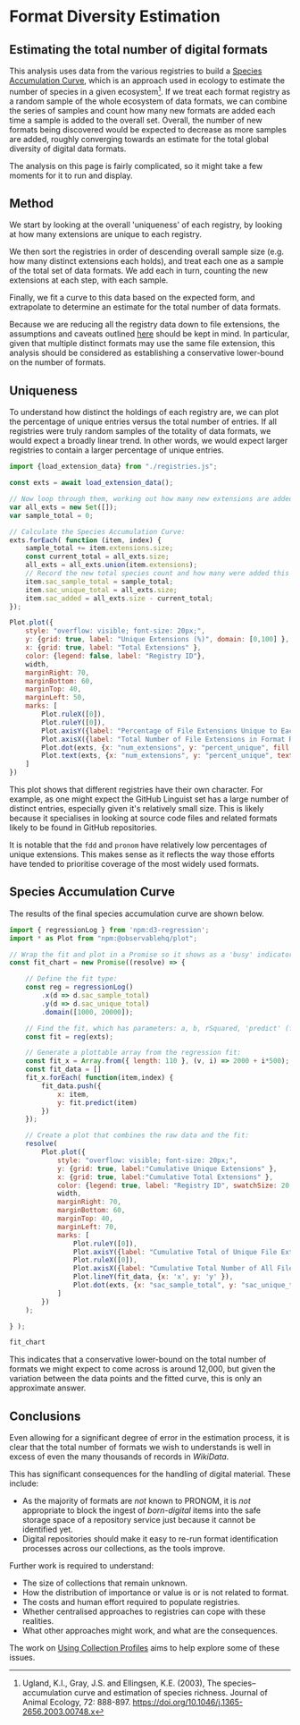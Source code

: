 # Format Diversity Estimation
## Estimating the total number of digital formats

This analysis uses data from the various registries to build a [Species Accumulation Curve](https://en.wikipedia.org/wiki/Species_discovery_curve), which is an approach used in ecology to estimate the number of species in a given ecosystem[^1]. If we treat each format registry as a random sample of the whole ecosystem of data formats, we can combine the series of samples and count how many new formats are added each time a sample is added to the overall set. Overall, the number of new formats being discovered would be expected to decrease as more samples are added, roughly converging towards an estimate for the total global diversity of digital data formats.

<div class="warning">
The analysis on this page is fairly complicated, so it might take a few moments for it to run and display.
</div>


## Method

We start by looking at the overall 'uniqueness' of each registry, by looking at how many extensions are unique to each registry.

We then sort the registries in order of descending overall sample size (e.g. how many distinct extensions each holds), and treat each one as a sample of the total set of data formats.  We add each in turn, counting the new extensions at each step, with each sample.

Finally, we fit a curve to this data based on the expected form, and extrapolate to determine an estimate for the total number of data formats.

Because we are reducing all the registry data down to file extensions, the assumptions and caveats outlined [here](./#file-extensions) should be kept in mind.  In particular, given that multiple distinct formats may use the same file extension, this analysis should be considered as establishing a conservative lower-bound on the number of formats.

## Uniqueness

To understand how distinct the holdings of each registry are, we can plot the percentage of unique entries versus the total number of entries.  If all registries were truly random samples of the totality of data formats, we would expect a broadly linear trend. In other words, we would expect larger registries to contain a larger percentage of unique entries.

```js
import {load_extension_data} from "./registries.js";

const exts = await load_extension_data();

// Now loop through them, working out how many new extensions are added at each stage:
var all_exts = new Set([]);
var sample_total = 0;

// Calculate the Species Accumulation Curve:
exts.forEach( function (item, index) {
    sample_total += item.extensions.size;
    const current_total = all_exts.size;
    all_exts = all_exts.union(item.extensions);
    // Record the new total species count and how many were added this round:
    item.sac_sample_total = sample_total;
    item.sac_unique_total = all_exts.size;
    item.sac_added = all_exts.size - current_total;
});

```

<div class="card">

```js
Plot.plot({
    style: "overflow: visible; font-size: 20px;",
    y: {grid: true, label: "Unique Extensions (%)", domain: [0,100] },
    x: {grid: true, label: "Total Extensions" },
    color: {legend: false, label: "Registry ID"},
    width,
    marginRight: 70,
    marginBottom: 60,
    marginTop: 40,
    marginLeft: 50,
    marks: [
        Plot.ruleX([0]),
        Plot.ruleY([0]),
        Plot.axisY({label: "Percentage of File Extensions Unique to Each Format Registry"}),
        Plot.axisX({label: "Total Number of File Extensions in Format Registry Records"}),
        Plot.dot(exts, {x: "num_extensions", y: "percent_unique", fill: "reg_id", r:8, sort: { y: "x" }, tip: true }),
        Plot.text(exts, {x: "num_extensions", y: "percent_unique", text: (d) => d.reg_id, dx:10, textAnchor: "start"})
    ]
})
```

</div>

This plot shows that different registries have their own character. For example, as one might expect the GitHub Linguist set has a large number of distinct entries, especially given it's relatively small size. This is likely because it specialises in looking at source code files and related formats likely to be found in GitHub repositories.

It is notable that the `fdd` and `pronom` have relatively low percentages of unique extensions. This makes sense as it reflects the way those efforts have tended to prioritise coverage of the most widely used formats.


## Species Accumulation Curve

The results of the final species accumulation curve are shown below.

```js
import { regressionLog } from 'npm:d3-regression';
import * as Plot from "npm:@observablehq/plot";

// Wrap the fit and plot in a Promise so it shows as a 'busy' indicator when viewed in the browser:
const fit_chart = new Promise((resolve) => {

    // Define the fit type:
    const reg = regressionLog()
        .x(d => d.sac_sample_total)
        .y(d => d.sac_unique_total)
        .domain([1000, 20000]);

    // Find the fit, which has parameters: a, b, rSquared, 'predict' (function to predict y from x)
    const fit = reg(exts);

    // Generate a plottable array from the regression fit:
    const fit_x = Array.from({ length: 110 }, (v, i) => 2000 + i*500);
    const fit_data = []
    fit_x.forEach( function(item,index) {
        fit_data.push({
            x: item,
            y: fit.predict(item)
        })
    });

    // Create a plot that combines the raw data and the fit:
    resolve(
        Plot.plot({
            style: "overflow: visible; font-size: 20px;",
            y: {grid: true, label:"Cumulative Unique Extensions" },
            x: {grid: true, label:"Cumulative Total Extensions" },
            color: {legend: true, label: "Registry ID", swatchSize: 20, style: "font-size: 16px"},
            width,
            marginRight: 70,
            marginBottom: 60,
            marginTop: 40,
            marginLeft: 70,
            marks: [
                Plot.ruleY([0]),
                Plot.axisY({label: "Cumulative Total of Unique File Extensions Across Registries"}),
                Plot.ruleX([0]),
                Plot.axisX({label: "Cumulative Total Number of All File Extensions in Format Registry Records"}),
                Plot.lineY(fit_data, {x: 'x', y: 'y' }),
                Plot.dot(exts, {x: "sac_sample_total", y: "sac_unique_total", stroke: "reg_id", fill: "reg_id", channels: {"Unique Extensions Added": "sac_added", "Total Number of Extensions": "num_extensions" }, tip: true })
            ]
        })
    );

} );
```

<div class="card">

```js
fit_chart
```

</div>

This indicates that a conservative lower-bound on the total number of formats we might expect to come across is around 12,000, but given the variation between the data points and the fitted curve, this is only an approximate answer.

## Conclusions

Even allowing for a significant degree of error in the estimation process, it is clear that the total number of formats we wish to understands is well in excess of even the many thousands of records in _WikiData_.

This has significant consequences for the handling of digital material. These include:

- As the majority of formats are _not_ known to PRONOM, it is _not_ appropriate to block the ingest of _born-digital_ items into the safe storage space of a repository service just because it cannot be identified yet.
- Digital repositories should make it easy to re-run format identification processes across our collections, as the tools improve.

Further work is required to understand:

- The size of collections that remain unknown.
- How the distribution of importance or value is or is not related to format.
- The costs and human effort required to populate registries.
- Whether centralised approaches to registries can cope with these realities.
- What other approaches might work, and what are the consequences.

The work on [Using Collection Profiles](./profiles) aims to help explore some of these issues.



[^1]: Ugland, K.I., Gray, J.S. and Ellingsen, K.E. (2003), The species–accumulation curve and estimation of species richness. Journal of Animal Ecology, 72: 888-897. <https://doi.org/10.1046/j.1365-2656.2003.00748.x>